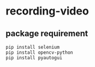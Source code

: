 # recording-video

## package requirement

```@bash
pip install selenium
pip install opencv-python
pip install pyautogui
```
